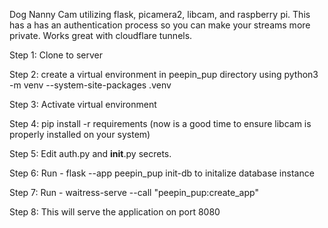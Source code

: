 Dog Nanny Cam utilizing flask, picamera2, libcam, and raspberry pi. This has a has an authentication process so you can make your streams more private. Works great with cloudflare tunnels.

Step 1: Clone to server

Step 2: create a virtual environment in peepin_pup directory using python3 -m venv --system-site-packages .venv

Step 3: Activate virtual environment

Step 4: pip install -r requirements (now is a good time to ensure libcam is properly installed on your system)

Step 5: Edit auth.py and __init__.py secrets.

Step 6: Run - flask --app peepin_pup init-db to initalize database instance

Step 7: Run - waitress-serve --call "peepin_pup:create_app"

Step 8: This will serve the application on port 8080
